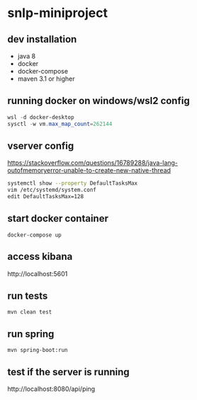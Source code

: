 # snlp-miniproject

## dev installation
  - java 8
  - docker
  - docker-compose
  - maven 3.1 or higher
 
## running docker on windows/wsl2 config
```powershell
wsl -d docker-desktop
sysctl -w vm.max_map_count=262144
```

## vserver config

https://stackoverflow.com/questions/16789288/java-lang-outofmemoryerror-unable-to-create-new-native-thread

```bash
systemctl show --property DefaultTasksMax
vim /etc/systemd/system.conf
edit DefaultTasksMax=128
```

## start docker container

```shell
docker-compose up
```

## access kibana

http://localhost:5601

## run tests

```shell
mvn clean test
```

## run spring

```shell
mvn spring-boot:run
```

## test if the server is running

http://localhost:8080/api/ping